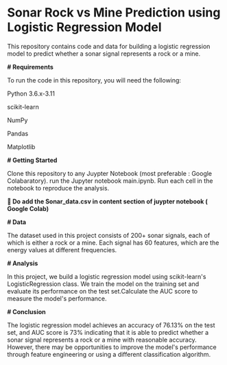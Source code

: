 # Sonar Rock vs Mine Prediction using Logistic Regression Model

This repository contains code and data for building a logistic regression model to predict whether a sonar signal represents a rock or a mine.

**# Requirements** 

To run the code in this repository, you will need the following:

Python 3.6.x-3.11

scikit-learn

NumPy

Pandas

Matplotlib


**# Getting Started**

Clone this repository to any Juypter Notebook (most preferable : Google Colabaratory).
run the Jupyter notebook main.ipynb.
Run each cell in the notebook to reproduce the analysis.

**📌 Do add the Sonar_data.csv in content section of juypter notebook ( Google Colab)**

**# Data**

The dataset used in this project consists of 200+ sonar signals, each of which is either a rock or a mine. Each signal has 60 features, which are the energy values at different frequencies. 

**# Analysis**

In this project, we build a logistic regression model using scikit-learn's LogisticRegression class. We train the model on the training set and evaluate its performance on the test set.Calculate the AUC score to measure the model's performance.

**# Conclusion**

The logistic regression model achieves an accuracy of 76.13% on the test set, and AUC score is 73% indicating that it is able to predict whether a sonar signal represents a rock or a mine with reasonable accuracy. However, there may be opportunities to improve the model's performance through feature engineering or using a different classification algorithm.

